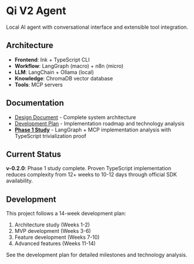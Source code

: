 # Qi V2 Agent

Local AI agent with conversational interface and extensible tool integration.

## Architecture

- **Frontend**: Ink + TypeScript CLI
- **Workflow**: LangGraph (macro) + n8n (micro)
- **LLM**: LangChain + Ollama (local)
- **Knowledge**: ChromaDB vector database
- **Tools**: MCP servers

## Documentation

- [Design Document](docs/architecture/design.md) - Complete system architecture
- [Development Plan](docs/plan/plan.study.md) - Implementation roadmap and technology analysis
- **[Phase 1 Study](docs/study/phase1/README.md)** - LangGraph + MCP implementation analysis with TypeScript trivialization proof

## Current Status

**v-0.2.0**: Phase 1 study complete. Proven TypeScript implementation reduces complexity from 12+ weeks to 10-12 days through official SDK availability.

## Development

This project follows a 14-week development plan:
1. Architecture study (Weeks 1-2)
2. MVP development (Weeks 3-6) 
3. Feature development (Weeks 7-10)
4. Advanced features (Weeks 11-14)

See the development plan for detailed milestones and technology analysis.